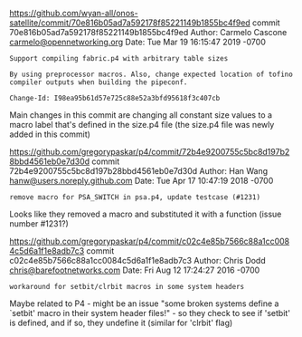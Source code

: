 https://github.com/wyan-all/onos-satellite/commit/70e816b05ad7a592178f85221149b1855bc4f9ed
commit 70e816b05ad7a592178f85221149b1855bc4f9ed
Author: Carmelo Cascone <carmelo@opennetworking.org>
Date:   Tue Mar 19 16:15:47 2019 -0700

    Support compiling fabric.p4 with arbitrary table sizes
    
    By using preprocessor macros. Also, change expected location of tofino
    compiler outputs when building the pipeconf.
    
    Change-Id: I98ea95b61d57e725c88e52a3bfd95618f3c407cb

Main changes in this commit are changing all constant size values to a macro label that's defined in the size.p4 file (the size.p4 file was newly added in this commit)

https://github.com/gregorypaskar/p4/commit/72b4e9200755c5bc8d197b28bbd4561eb0e7d30d
commit 72b4e9200755c5bc8d197b28bbd4561eb0e7d30d
Author: Han Wang <hanw@users.noreply.github.com>
Date:   Tue Apr 17 10:47:19 2018 -0700

    remove macro for PSA_SWITCH in psa.p4, update testcase (#1231)

Looks like they removed a macro and substituted it with a function (issue number #1231?)

https://github.com/gregorypaskar/p4/commit/c02c4e85b7566c88a1cc0084c5d6a1f1e8adb7c3
commit c02c4e85b7566c88a1cc0084c5d6a1f1e8adb7c3
Author: Chris Dodd <chris@barefootnetworks.com>
Date:   Fri Aug 12 17:24:27 2016 -0700

    workaround for setbit/clrbit macros in some system headers
Maybe related to P4 - might be an issue
"some broken systems define a `setbit' macro in their system header files!" - so they check to see if 'setbit' is defined, and if so, they undefine it (similar for 'clrbit' flag)